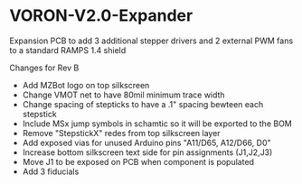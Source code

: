 # VORON-V2.0-Expander
Expansion PCB to add 3 additional stepper drivers and 2 external PWM fans to a standard RAMPS 1.4 shield 

Changes for Rev B
- Add MZBot logo on top silkscreen
- Change VMOT net to have 80mil minimum trace width
- Change spacing of stepticks to have a .1" spacing bewteen each stepstick
- Include MSx jump symbols in schamtic so it will be exported to the BOM
- Remove "StepstickX" redes from top silkscreen layer
- Add exposed vias for unused Arduino pins "A11/D65, A12/D66, D0"
- Increase bottom silkscreen text side for pin assignments (J1,J2,J3)
- Move J1 to be exposed on PCB when component is populated
- Add 3 fiducials


